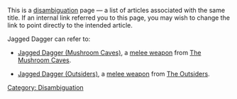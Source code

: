 This is a [disambiguation](:Category:_Disambiguation.md "wikilink") page
— a list of articles associated with the same title. If an internal link
referred you to this page, you may wish to change the link to point
directly to the intended article.

Jagged Dagger can refer to:

-   [Jagged Dagger (Mushroom
    Caves)](Jagged_Dagger_(Mushroom_Caves) "wikilink"), a [melee
    weapon](:Category:_Melee_Weapons.md "wikilink") from [The Mushroom
    Caves](:Category:_Mushroom_Caves.md "wikilink").

<!-- -->

-   [Jagged Dagger (Outsiders)](Jagged_Dagger_(Outsiders) "wikilink"), a
    [melee weapon](:Category:_Melee_Weapons.md "wikilink") from [The
    Outsiders](:Category:_Outsiders.md "wikilink").

[Category: Disambiguation](Category:_Disambiguation "wikilink")
